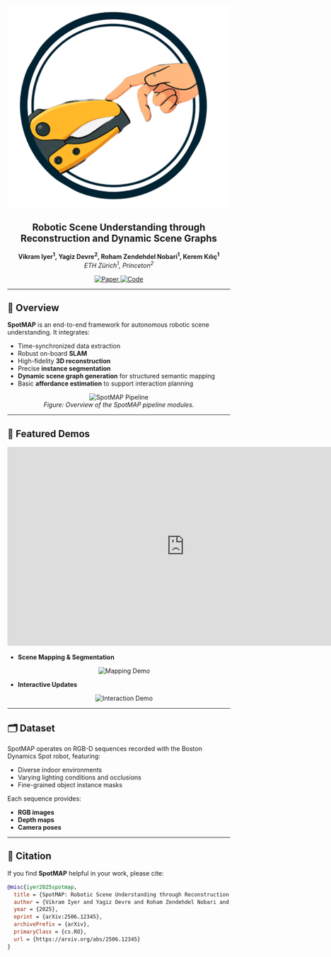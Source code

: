 <p align="center">
  <img src="images/spotmap_logo.png" alt="SpotMAP Logo">
</p>

<h2 align="center">
  Robotic Scene Understanding through Reconstruction and Dynamic Scene Graphs
</h2>

<p align="center">
  <strong>Vikram Iyer<sup>1</sup>, Yagiz Devre<sup>2</sup>, Roham Zendehdel Nobari<sup>1</sup>, Kerem Kılıç<sup>1</sup></strong><br>
  <em>ETH Zürich<sup>1</sup>, Princeton<sup>2</sup></em>
</p>

<p align="center">
  <a href="https://arxiv.org/abs/2506.12345">
    <img src="https://img.shields.io/badge/Paper-arXiv-red?style=for-the-badge&logo=arxiv" alt="Paper">
  </a>
  <a href="https://github.com/your_repo_link">
    <img src="https://img.shields.io/badge/Code-GitHub-black?style=for-the-badge&logo=github" alt="Code">
  </a>
</p>

---

## 📌 Overview

**SpotMAP** is an end-to-end framework for autonomous robotic scene understanding. It integrates:

- Time-synchronized data extraction
- Robust on-board **SLAM**
- High-fidelity **3D reconstruction**
- Precise **instance segmentation**
- **Dynamic scene graph generation** for structured semantic mapping
- Basic **affordance estimation** to support interaction planning

<p align="center">
  <img src="images/pipeline_overview.png" alt="SpotMAP Pipeline" width="800"/>
  <br>
  <em>Figure: Overview of the SpotMAP pipeline modules.</em>
</p>

---

## 🎥 Featured Demos

<p align="center">
  <iframe width="800" height="450"
          src="https://www.youtube.com/embed/ETMJrnWWVg8"
          frameborder="0"
          allow="accelerometer; autoplay; encrypted-media; gyroscope; picture-in-picture"
          allowfullscreen>
  </iframe>
</p>

- **Scene Mapping & Segmentation**  
  <p align="center">
    <img src="images/mapping_demo.gif" alt="Mapping Demo" width="600"/>
  </p>

- **Interactive Updates**  
  <p align="center">
    <img src="images/interaction_demo.gif" alt="Interaction Demo" width="600"/>
  </p>

---

## 🗂️ Dataset

SpotMAP operates on RGB-D sequences recorded with the Boston Dynamics Spot robot, featuring:

- Diverse indoor environments
- Varying lighting conditions and occlusions
- Fine-grained object instance masks

Each sequence provides:

- **RGB images**
- **Depth maps**
- **Camera poses**

---

## 📄 Citation

If you find **SpotMAP** helpful in your work, please cite:

```bibtex
@misc{iyer2025spotmap,
  title = {SpotMAP: Robotic Scene Understanding through Reconstruction and Dynamic Scene Graphs},
  author = {Vikram Iyer and Yagiz Devre and Roham Zendehdel Nobari and Kerem Kılıç},
  year = {2025},
  eprint = {arXiv:2506.12345},
  archivePrefix = {arXiv},
  primaryClass = {cs.RO},
  url = {https://arxiv.org/abs/2506.12345}
}
